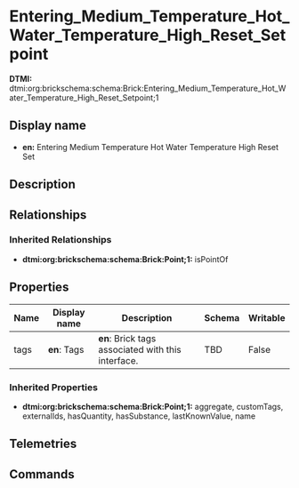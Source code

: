 # Entering_Medium_Temperature_Hot_Water_Temperature_High_Reset_Setpoint
**DTMI:** dtmi:org:brickschema:schema:Brick:Entering_Medium_Temperature_Hot_Water_Temperature_High_Reset_Setpoint;1
## Display name
- **en:** Entering Medium Temperature Hot Water Temperature High Reset Set
## Description
## Relationships
### Inherited Relationships
* **dtmi:org:brickschema:schema:Brick:Point;1:** isPointOf
## Properties
|Name|Display name|Description|Schema|Writable|
|-|-|-|-|-|
|tags|**en**: Tags|**en**: Brick tags associated with this interface.|TBD|False|
### Inherited Properties
* **dtmi:org:brickschema:schema:Brick:Point;1:** aggregate, customTags, externalIds, hasQuantity, hasSubstance, lastKnownValue, name
## Telemetries
## Commands
